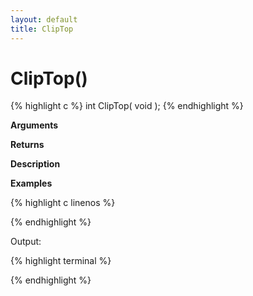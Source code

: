 ```yaml
---
layout: default
title: ClipTop
---
```


# ClipTop()

{% highlight c %}
int ClipTop( void );
{% endhighlight %}

**Arguments**

**Returns**

**Description**

**Examples**

{% highlight c linenos %}

{% endhighlight %}

Output:

{% highlight terminal %}

{% endhighlight %}
